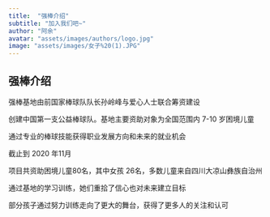 ```yaml
---
title:  "强棒介绍"
subtitle: "加入我们吧~"
author: "阿余"
avatar: "assets/images/authors/logo.jpg"
image: "assets/images/女子%20(1).JPG"
---
```


## 强棒介绍

强棒基地由前国家棒球队队长孙岭峰与爱心人士联合筹资建设

创建中国第一支公益棒球队。基地主要资助对象为全国范围内 7-10 岁困境儿童

通过专业的棒球技能获得职业发展方向和未来的就业机会

截止到 2020 年11月

项目共资助困境儿童80名，其中女孩 26名，多数儿童来自四川大凉山彝族自治州

通过基地的学习训练，她们重拾了信心也对未来建立目标

部分孩子通过努力训练走向了更大的舞台，获得了更多人的关注和认可
